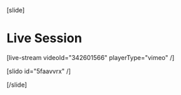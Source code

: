 [slide]
# Live Session

[live-stream videoId="342601566" playerType="vimeo" /]

[slido id="5faavvrx" /]

[/slide]